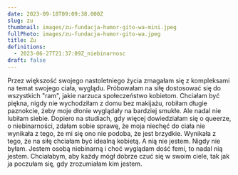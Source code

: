 ```yaml
---
date: 2023-09-18T09:09:38.000Z
slug: zu
thumbnail: images/zu-fundacja-humor-gito-wa-mini.jpeg
fullPhoto: images/zu-fundacja-humor-gito-wa.jpeg
title: Zu
definitions:
  - 2023-06-27T21:37:09Z_niebinarnosc
draft: false
---
```

Przez większość swojego nastoletniego życia zmagałam się z kompleksami na temat swojego ciała, wyglądu. Próbowałam na siłę dostosować się do wszystkich "ram", jakie narzuca społeczeństwo kobietom. Chciałam być piękna, nigdy nie wychodziłam z domu bez makijażu, robiłam długie paznokcie, żeby moje dłonie wyglądały na bardziej smukłe. Ale nadal nie lubiłam siebie. Dopiero na studiach, gdy więcej dowiedziałam się o queerze, o niebinarności, zdałam sobie sprawę, że moja niechęć do ciała nie wynikała z tego, że mi się ono nie podoba, że jest brzydkie. Wynikała z tego, że na siłę chciałam być idealną kobietą. A nią nie jestem. Nigdy nie byłam. Jestem osobą niebinarną i choć wyglądam dość femi, to nadal nią jestem. Chciałabym, aby każdy mógł dobrze czuć się w swoim ciele, tak jak ja poczułam się, gdy zrozumiałam kim jestem.